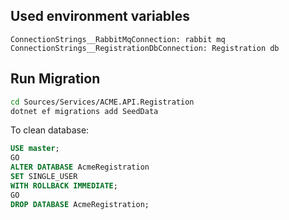 
## Used environment variables

```
ConnectionStrings__RabbitMqConnection: rabbit mq
ConnectionStrings__RegistrationDbConnection: Registration db
```

## Run Migration
```bash
cd Sources/Services/ACME.API.Registration
dotnet ef migrations add SeedData
```



To clean database:

```sql
USE master;
GO
ALTER DATABASE AcmeRegistration 
SET SINGLE_USER 
WITH ROLLBACK IMMEDIATE;
GO
DROP DATABASE AcmeRegistration;
```
